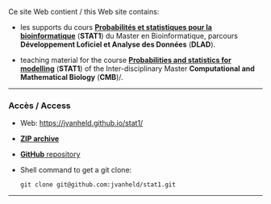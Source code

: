 Ce site Web contient  / this Web site contains: 

- les supports du cours **[Probabilités et statistiques pour la bioinformatique](STAT1_DLAD.html)** (**STAT1**) du Master en Bioinformatique, parcours **Développement Loficiel et Analyse des Données** (**DLAD**). 

- teaching material for the course **[Probabilities and statistics for modelling](STAT1_CMB.html)** (**STAT1**) of the Inter-disciplinary Master **Computational and Mathematical Biology** (**CMB**)/. 





****************************************************************
### Accès / Access

- Web: <https://jvanheld.github.io/stat1/>
- [**ZIP archive**](https://github.com/jvanheld/stat1/zipball/master)
- [**GitHub** repository](https://github.com/jvanheld/stat1)
- Shell command to get a git clone: 

    `git clone git@github.com:jvanheld/stat1.git`


****************************************************************
